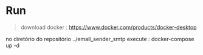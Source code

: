 
# Run


 > download docker : https://www.docker.com/products/docker-desktop

no diretório do repositório ../email_sender_smtp execute : docker-compose up -d


  
  
